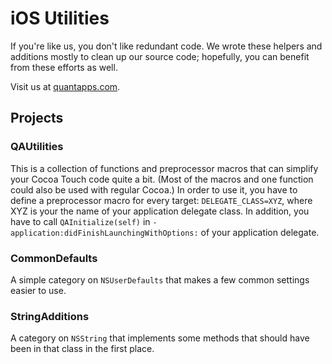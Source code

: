 iOS Utilities
=============
If you're like us, you don't like redundant code. We wrote these helpers and
additions mostly to clean up our source code; hopefully, you can benefit from
these efforts as well.

Visit us at [quantapps.com](http://www.quantapps.com "QuantApps").

Projects
--------
### QAUtilities ###
This is a collection of functions and preprocessor macros that can simplify your
Cocoa Touch code quite a bit. (Most of the macros and one function could also
be used with regular Cocoa.) In order to use it, you have to define a
preprocessor macro for every target: `DELEGATE_CLASS=XYZ`, where XYZ is your
the name of your application delegate class. In addition, you have to call
`QAInitialize(self)` in `-application:didFinishLaunchingWithOptions:` of your
application delegate.

### CommonDefaults ###
A simple category on `NSUserDefaults` that makes a few common settings easier
to use.

### StringAdditions ###
A category on `NSString` that implements some methods that should have been in
that class in the first place.
